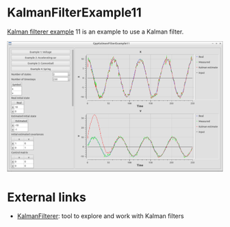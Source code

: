 # KalmanFilterExample11

[Kalman filterer example](https://github.com/richelbilderbeek/KalmanFilterExamples) 11 is an example to use a Kalman filter.

![](CppKalmanFilterExample11.png)

# External links

 * [KalmanFilterer](https://github.com/richelbilderbeek/KalmanFilterer): tool to explore and work with Kalman filters
